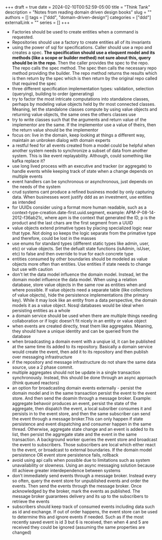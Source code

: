 +++ 
draft = true
date = 2024-02-10T00:52:59-05:00
title = "Think Tank"
description = "Notes from reading domain driven design books"
slug = ""
authors = []
tags = ["ddd", "domain-driven-design"]
categories = ["ddd"]
externalLink = ""
series = []
+++

- Factories should be used to create entities when a command is requested.
- Repositories should use a factory to create entities all of its invariants
- using the power of sql for specifications. Caller should use a repo and creates a spec. **The specification should use a eloquent model and its methods (like a scope or builder methed) not sure about this, query should be in the repo**. Then the caller provides the spec to the repo. The repo calls the spec method. The spec then calls the necessary repo method providing the builder. The repo method returns the results which is then return by the spec which is then return by the original repo called that required the spec
- three different specification implementation types: validation, selection (querying), building to order (generating)
- try to factor the most intricate computations into standalone classes, perhaps by modeling value objects held by thr most connected classes. Meaning, let the standalone classes compute by using value objects and returning value objects, the same ones the others classes use
- try to write classes such that the arguments and return value of the implementor are the same. If the implementor use a value of theirs, then the return value should be the implementor
- focus on: live in the domain, keep looking at things a different way, maintain an unbroken dialog with domain experts 
- a restful feed for all events created from a model could be helpful when another system needs to synchronize a subset of data from another system. This is like event replayability. Although, could something like kafka replace it?
- use long lived process with an executive and tracker (or aggregate) to handle events while keeping track of state when a change depends on multiple events
- event handlers can be synchronous or asynchronous, just depends on the needs of the system
- crud systems cant produce a refined business model by only capturing data. When businesses wont justify ddd as an investment, use entities as intended
- for UUIDs consider using a format more human readable, such as a context-type-creation.date-first.uuid.segment, example: APM-P-08-14-2012-f36ab21c, where apm is the context that generated the ID, p is the product and the last chars are the first segment from a UUID
- value objects extend primative types by placing specialized logic near that type. Not doing so keeps the logic separate from the primative type and therefore, could be lost in the masses
- use enums for standard types (different static types like admin, user, etc) or value objects. Set the defualt state functions (isAdmin, isUser, etc) to false and then override to true for each concrete type
- entities consumed by other boundaries should be modeled as value objects more often than entities. Use entities if state needs to change but use with caution
- don't let the data model influence the domain model. Instead, let the domain model influence the data model. When using a relation database, store value objects in the same row as entities when and where possible. If value objects need a separate table (like collections of value objects), hide the persistence implementations (the primary key). While it may look like an entity from a data perspective, the domain models it as a value object. Nosql databases would be ideal when persisting entities as a whole
- a domain service should be used when there are multiple things needing collaboration or if logic doesn't fit nicely in an entity or value object
- when events are created directly, treat them like aggregates. Meaning, they should have a unique identity and can be queried from the database
- when broadcasting a domain event with a unqiue id, it can be published at the same time its added to its repository. Basically a domain service would create the event, then add it to its repository and then publish over messaging infrastructure
- if the repository and message infrastructure do not share the same data source, use a 2 phase commit. 
- multiple aggregates should not be update in a single transaction synchronously. Instead, this should be done through an async approach (think queued reactors)
- an option for broadcasting domain events externally - persist the domain model and in the same transaction persist the event to the event store. And then send the doamin through a message broker. Example: aggregate behavoir produces an event, persist the state of the aggregate, then dispatch the event, a local subsriber consumes it and persists in to the event store, and then the same subscriber can send the event through a message broker.This can only happen if state persistence and event dispatching and consumer happen in the same thread. Otherwise, aggregate state change and an event is added to its list, then persist the aggregate state and the event in the same transaction. A background worker queries the event store and broadcast the event to subscribers. Those subscribers are local which either react to the event, or broadcast to external boundaries. If the domain model persistence OR event store persistence fails, rollback
- avoid using api calls when possible due to limitations such as system unavailability or slowness. Using an async messaging solution because itll achieve greater interdependence between systems
- don't immediately send events through a message broker. Instead every so often, query the event store for unpublished events and order the events. Then send the events through the message broker. Once acknowledged by the broker, mark the events as published. The message broker guarantees delivery and its up to the subscribers to retrieve the events
- subscribers should keep track of consumed events including data such as id and exchange. If out of order happens, the event store can be used to determine this and ignore events if needed. Such as if the most recently saved event is id 3 but 6 is received, then when 4 and 5 are received they could be ignored (assuming the same properties are changed)